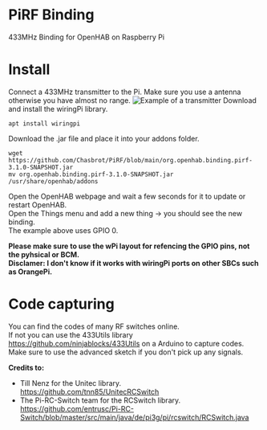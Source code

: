 # PiRF Binding
433MHz Binding for OpenHAB on Raspberry Pi

# Install
Connect a 433MHz transmitter to the Pi. Make sure you use a antenna otherwise you have almost no range.
![Example of a transmitter](https://hendrikpriemer.de/wp-content/uploads/2016/06/RaspberryPi_433mhzSenderVerbindung.png)
Download and install the wiringPi library.
```
apt install wiringpi 
```
Download the .jar file and place it into your addons folder.
```
wget https://github.com/Chasbrot/PiRF/blob/main/org.openhab.binding.pirf-3.1.0-SNAPSHOT.jar
mv org.openhab.binding.pirf-3.1.0-SNAPSHOT.jar /usr/share/openhab/addons
```
Open the OpenHAB webpage and wait a few seconds for it to update or restart OpenHAB.  
Open the Things menu and add a new thing -> you should see the new binding.  
The example above uses GPIO 0.

**Please make sure to use the wPi layout for refencing the GPIO pins, not the pyhsical or BCM.**  
**Disclamer: I don't know if it works with wiringPi ports on other SBCs such as OrangePi.** 

# Code capturing
You can find the codes of many RF switches online.  
If not you can use the 433Utils library https://github.com/ninjablocks/433Utils on a Arduino to capture codes. Make sure to use the advanced sketch if you don't pick up any signals.

**Credits to:**
* Till Nenz for the Unitec library.  
https://github.com/tnn85/UnitecRCSwitch
* The Pi-RC-Switch team for the RCSwitch library.  
https://github.com/entrusc/Pi-RC-Switch/blob/master/src/main/java/de/pi3g/pi/rcswitch/RCSwitch.java

